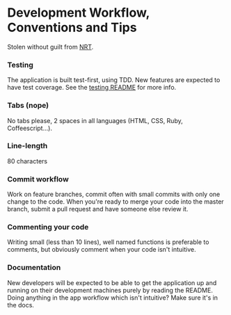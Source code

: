 # Development Workflow, Conventions and Tips

Stolen without guilt from [NRT](https://github.com/unepwcmc/NRT).

### Testing

The application is built test-first, using TDD. New features are expected to have
test coverage. See the [testing README](tests.md) for more info.

### Tabs (nope)

No tabs please, 2 spaces in all languages (HTML, CSS, Ruby, Coffeescript...).

### Line-length

80 characters

### Commit workflow

Work on feature branches, commit often with small commits with only one change
to the code. When you're ready to merge your code into the master branch,
submit a pull request and have someone else review it.

### Commenting your code

Writing small (less than 10 lines), well named functions is preferable to
comments, but obviously comment when your code isn't intuitive.

### Documentation

New developers will be expected to be able to get the application up and
running on their development machines purely by reading the README. Doing
anything in the app workflow which isn't intuitive? Make sure it's in the docs.
